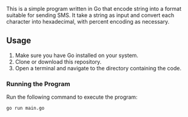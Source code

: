 This is a simple program written in Go that encode string into a format suitable for sending SMS.
It take a string as input and convert each character into hexadecimal, with percent encoding as necessary.

## Usage

1. Make sure you have Go installed on your system.
2. Clone or download this repository.
3. Open a terminal and navigate to the directory containing the code.

### Running the Program

Run the following command to execute the program:

```shell
go run main.go